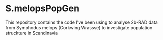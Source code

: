 # S.melopsPopGen
This repository contains the code I've been using to analyse 2b-RAD data from Symphodus melops (Corkwing Wrassse) to investigate population struckture in Scandinavia
